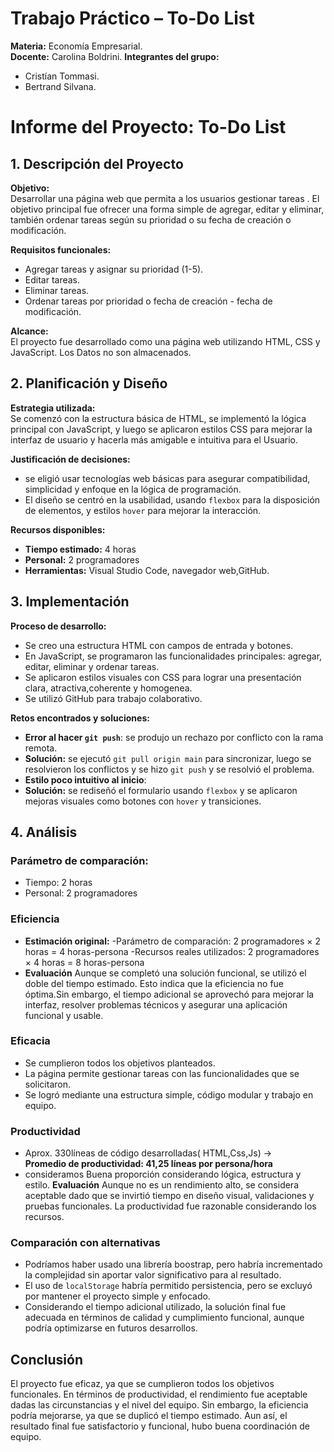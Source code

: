# Trabajo Práctico – To-Do List

**Materia:** Economía Empresarial.  
**Docente:** Carolina Boldrini. 
**Integrantes del grupo:**  
- Cristían Tommasi.  
- Bertrand Silvana.


# Informe del Proyecto: To-Do List

## 1. Descripción del Proyecto

**Objetivo:**  
Desarrollar una página web que permita a los usuarios gestionar tareas . El objetivo principal fue ofrecer una forma simple de agregar, editar y eliminar, también ordenar tareas según su prioridad o su fecha de creación o modificación.

**Requisitos funcionales:**
- Agregar tareas y asignar su prioridad (1-5).
- Editar tareas.
- Eliminar tareas.
- Ordenar tareas por prioridad o fecha de creación - fecha de modificación.


**Alcance:**  
El proyecto fue desarrollado como una página web utilizando HTML, CSS y JavaScript. Los Datos no son almacenados.


## 2. Planificación y Diseño

**Estrategia utilizada:**  
 Se comenzó con la estructura básica de HTML, se implementó la lógica principal con JavaScript, y luego se aplicaron estilos CSS para mejorar la interfaz de usuario y hacerla más amigable e intuitiva para el Usuario.

**Justificación de decisiones:**
- se eligió usar tecnologías web básicas para asegurar compatibilidad, simplicidad y enfoque en  la lógica de programación.
- El diseño se centró en la usabilidad, usando `flexbox` para la disposición de elementos, y estilos `hover` para mejorar la interacción.

**Recursos disponibles:**
- **Tiempo estimado:** 4 horas
- **Personal:** 2 programadores
- **Herramientas:** Visual Studio Code, navegador web,GitHub.


## 3. Implementación

**Proceso de desarrollo:**
- Se creo una estructura HTML con campos de entrada y botones.
- En JavaScript, se programaron las funcionalidades principales: agregar, editar, eliminar y ordenar tareas.
- Se aplicaron estilos visuales con CSS para lograr una presentación clara, atractiva,coherente y homogenea.
- Se utilizó GitHub para trabajo colaborativo.

**Retos encontrados y soluciones:**
- **Error al hacer `git push`**: se produjo un rechazo por conflicto con la rama remota.  
- **Solución:** se ejecutó `git pull origin main` para sincronizar, luego se resolvieron los conflictos y se hizo `git push` y se resolvió el problema.
- **Estilo poco intuitivo al inicio**:  
- **Solución:** se rediseñó el formulario usando `flexbox` y se aplicaron mejoras visuales como botones con `hover` y transiciones.


## 4. Análisis

### Parámetro de comparación:
- Tiempo: 2 horas
- Personal: 2 programadores

### Eficiencia

- **Estimación original:** 
-Parámetro de comparación: 2 programadores × 2 horas = 4 horas-persona
-Recursos reales utilizados: 2 programadores × 4 horas = 8 horas-persona
- **Evaluación** Aunque se completó una solución funcional, se utilizó el doble del tiempo estimado. Esto indica que la eficiencia no fue óptima.Sin embargo, el tiempo adicional se aprovechó para mejorar la interfaz, resolver problemas técnicos y asegurar una aplicación funcional y usable. 

### Eficacia

- Se cumplieron todos los objetivos planteados.
- La página permite gestionar tareas con las funcionalidades que se solicitaron.
- Se logró mediante una estructura simple, código modular y trabajo en equipo.

### Productividad

- Aprox. 330líneas de código desarrolladas( HTML,Css,Js) →  
  **Promedio de productividad: 41,25 líneas por persona/hora**
- consideramos Buena proporción considerando lógica, estructura y estilo.
  **Evaluación** Aunque no es un rendimiento alto, se considera aceptable dado que se invirtió tiempo en 
  diseño visual, validaciones y pruebas funcionales. La productividad fue razonable considerando los recursos.

### Comparación con alternativas

- Podríamos haber usado una librería  boostrap, pero habría incrementado la complejidad sin aportar valor significativo para al resultado.
- El uso de `localStorage` habría permitido persistencia, pero se excluyó por mantener el proyecto simple y enfocado.
- Considerando el tiempo adicional utilizado, la solución final fue adecuada en términos de calidad y cumplimiento funcional, aunque podría optimizarse en futuros desarrollos.


## Conclusión

El proyecto fue eficaz, ya que se cumplieron todos los objetivos funcionales. En términos de productividad, 
el rendimiento fue aceptable dadas las circunstancias y el nivel del equipo. Sin embargo, la eficiencia 
podría mejorarse, ya que se duplicó el tiempo estimado. Aun así, el resultado final fue satisfactorio y 
funcional, hubo buena coordinación de equipo.


